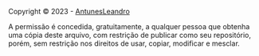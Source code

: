 Copyright © 2023 - [AntunesLeandro](https://github.com/AntunesLeandro)

A permissão é concedida, gratuitamente, a qualquer pessoa que obtenha uma cópia deste arquivo, com restrição de publicar como seu repositório, porém, sem restrição nos direitos de usar, copiar, modificar e mesclar.